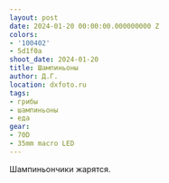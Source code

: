 ```yaml
---
layout: post
date: 2024-01-20 00:00:00.000000000 Z
colors:
- '100402'
- 5d1f0a
shoot_date: 2024-01-20
title: Шампиньоны
author: Д.Г.
location: dxfoto.ru
tags:
- грибы
- шампиньоны
- еда
gear:
- 70D
- 35mm macro LED
---
```

Шампиньончики жарятся.

